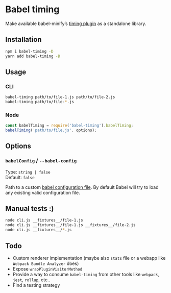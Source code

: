 # Babel timing

Make available babel-minify’s [timing plugin](https://github.com/babel/minify/blob/babel-minify%400.5.0/scripts/plugin-timing.js) as a standalone library.

## Installation

```bash
npm i babel-timing -D
yarn add babel-timing -D
```

## Usage

### CLI

```bash
babel-timing path/to/file-1.js path/to/file-2.js
babel-timing path/to/file-*.js
```

### Node

```js
const babelTiming = require('babel-timing').babelTiming;
babelTiming('path/to/file.js', options);
```

## Options

### `babelConfig` / `--babel-config`

Type: `string | false`<br />
Default: `false`

Path to a custom [babel configuration file](https://babeljs.io/docs/en/options#configfile). By default Babel will try to load any existing valid configuration file.

## Manual tests :)

```bash
node cli.js __fixtures__/file-1.js
node cli.js __fixtures__/file-1.js __fixtures__/file-2.js
node cli.js __fixtures__/*.js
```

## Todo

- Custom renderer implementation (maybe also `stats` file or a webapp like `Webpack Bundle Analyzer` does)
- Expose `wrapPluginVisitorMethod`
- Provide a way to consume `babel-timing` from other tools like `webpack`, `jest`, `rollup`, etc..
- Find a testing strategy

